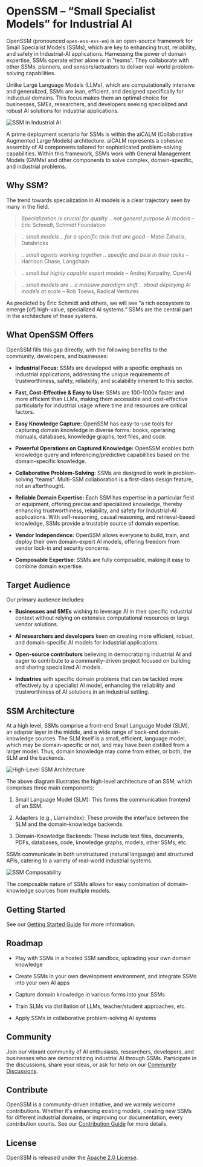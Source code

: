 # OpenSSM – “Small Specialist Models” for Industrial AI

OpenSSM (pronounced `open-ess-ess-em`) is an open-source framework for Small Specialist Models (SSMs), which are key to enhancing trust, reliability, and safety in Industrial-AI applications.  Harnessing the power of domain expertise, SSMs operate either alone or in "teams". They collaborate with other SSMs, planners, and sensors/actuators to deliver real-world problem-solving capabilities.

Unlike Large Language Models (LLMs), which are computationally intensive and generalized, SSMs are lean, efficient, and designed specifically for individual domains. This focus makes them an optimal choice for businesses, SMEs, researchers, and developers seeking specialized and robust AI solutions for industrial applications.

![SSM in Industrial AI](docs.shared/diagrams/ssm-industrial-use-case.drawio.png)

A prime deployment scenario for SSMs is within the aiCALM (Collaborative Augmented Large Models) architecture. aiCALM represents a cohesive assembly of AI components tailored for sophisticated problem-solving capabilities. Within this framework, SSMs work with General Management Models (GMMs) and other components to solve complex, domain-specific, and industrial problems.

## Why SSM?

The trend towards specialization in AI models is a clear trajectory seen by many in the field.

> _Specialization is crucial for quality .. not general purpose Al models_ – Eric Schmidt, Schmidt Foundation

> _.. small models .. for a specific task that are good_ –  Matei Zaharia, Databricks

> _.. small agents working together .. specific and best in their tasks_ – Harrison Chase, Langchain

> _.. small but highly capable expert models_ – Andrej Karpathy, OpenAI

> _.. small models are .. a massive paradigm shift .. about deploying AI models at scale_ – Rob Toews, Radical Ventures

As predicted by Eric Schmidt and others, we will see “a rich ecosystem to emerge [of] high-value, specialized AI systems.” SSMs are the central part in the architecture of these systems.

## What OpenSSM Offers

OpenSSM fills this gap directly, with the following benefits to the community, developers, and businesses:

- **Industrial Focus:** SSMs are developed with a specific emphasis on industrial applications, addressing the unique requirements of trustworthiness, safety, reliability, and scalability inherent to this sector.

- **Fast, Cost-Effective & Easy to Use:** SSMs are 100-1000x faster and more efficient than LLMs, making them accessible and cost-effective particularly for industrial usage where time and resources are critical factors.

- **Easy Knowledge Capture:** OpenSSM has easy-to-use tools for capturing domain knowledge in diverse forms: books, operaring manuals, databases, knowledge graphs, text files, and code.

- **Powerful Operations on Captured Knowledge:** OpenSSM enables both knowledge query and inferencing/predictive capabilities based on the domain-specific knowledge.

- **Collaborative Problem-Solving**: SSMs are designed to work in problem-solving "teams". Multi-SSM collaboration is a first-class design feature, not an afterthought.

- **Reliable Domain Expertise:** Each SSM has expertise in a particular field or equipment, offering precise and specialized knowledge, thereby enhancing trustworthiness, reliability, and safety for Industrial-AI applications. With self-reasoning, causal reasoning, and retrieval-based knowledge, SSMs provide a trustable source of domain expertise.

- **Vendor Independence:** OpenSSM allows everyone to build, train, and deploy their own domain-expert AI models, offering freedom from vendor lock-in and security concerns.

- **Composable Expertise**: SSMs are fully composable, making it easy to combine domain expertise.

## Target Audience

Our primary audience includes:

- **Businesses and SMEs** wishing to leverage AI in their specific industrial context without relying on extensive computational resources or large vendor solutions.

- **AI researchers and developers** keen on creating more efficient, robust, and domain-specific AI models for industrial applications.

- **Open-source contributors** believing in democratizing industrial AI and eager to contribute to a community-driven project focused on building and sharing specialized AI models.

- **Industries** with specific domain problems that can be tackled more effectively by a specialist AI model, enhancing the reliability and trustworthiness of AI solutions in an industrial setting.

## SSM Architecture

At a high level, SSMs comprise a front-end Small Language Model (SLM), an adapter layer in the middle, and a wide range of back-end domain-knowledge sources. The SLM itself is a small, efficient, language model, which may be domain-specific or not, and may have been distilled from a larger model. Thus, domain knowledge may come from either, or both, the SLM and the backends.

![High-Level SSM Architecture](docs.shared/diagrams/ssm-key-components.drawio.png)

The above diagram illustrates the high-level architecture of an SSM, which comprises three main components:

1. Small Language Model (SLM): This forms the communication frontend of an SSM.

2. Adapters (e.g., LlamaIndex): These provide the interface between the SLM and the domain-knowledge backends.

3. Domain-Knowledge Backends: These include text files, documents, PDFs, databases, code, knowledge graphs, models, other SSMs, etc.

SSMs communicate in both unstructured (natural language) and structured APIs, catering to a variety of real-world industrial systems.

![SSM Composability](docs.shared/diagrams/ssm-composability.drawio.png)

The composable nature of SSMs allows for easy combination of domain-knowledge sources from multiple models.

## Getting Started

See our [Getting Started Guide](docs.shared/GETTING_STARTED.md) for more information.

## Roadmap

- Play with SSMs in a hosted SSM sandbox, uploading your own domain knowledge

- Create SSMs in your own development environment, and integrate SSMs into your own AI apps

- Capture domain knowledge in various forms into your SSMs

- Train SLMs via distillation of LLMs, teacher/student approaches, etc.

- Apply SSMs in collaborative problem-solving AI systems

## Community

Join our vibrant community of AI enthusiasts, researchers, developers, and businesses who are democratizing industrial AI through SSMs.  Participate in the discussions, share your ideas, or ask for help on our [Community Discussions](https://github.com/aitomatic/openssm/discussions).

## Contribute

OpenSSM is a community-driven initiative, and we warmly welcome contributions. Whether it's enhancing existing models, creating new SSMs for different industrial domains, or improving our documentation, every contribution counts. See our [Contribution Guide](docs.shared/community/CONTRIBUTING.md) for more details.

## License

OpenSSM is released under the [Apache 2.0 License](docs.shared/LICENSE.md).
